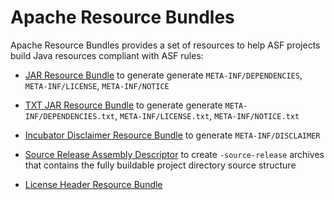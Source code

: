 Apache Resource Bundles
=======================

<!--
Licensed to the Apache Software Foundation (ASF) under one
or more contributor license agreements.  See the NOTICE file
distributed with this work for additional information
regarding copyright ownership.  The ASF licenses this file
to you under the Apache License, Version 2.0 (the
"License"); you may not use this file except in compliance
with the License.  You may obtain a copy of the License at

    http://www.apache.org/licenses/LICENSE-2.0

Unless required by applicable law or agreed to in writing,
software distributed under the License is distributed on an
"AS IS" BASIS, WITHOUT WARRANTIES OR CONDITIONS OF ANY
KIND, either express or implied.  See the License for the
specific language governing permissions and limitations
under the License.
-->

Apache Resource Bundles provides a set of resources to help ASF projects build Java resources compliant with ASF rules:

- [JAR Resource Bundle](./jar/) to generate generate `META-INF/DEPENDENCIES`, `META-INF/LICENSE`, `META-INF/NOTICE`

- [TXT JAR Resource Bundle](./jar-txt/) to generate generate `META-INF/DEPENDENCIES.txt`, `META-INF/LICENSE.txt`, `META-INF/NOTICE.txt`

- [Incubator Disclaimer Resource Bundle](./incubator-disclaimer/) to generate `META-INF/DISCLAIMER`

- [Source Release Assembly Descriptor](./source-release/) to create `-source-release` archives that contains the fully buildable project directory source structure

- [License Header Resource Bundle](./license-header/)
